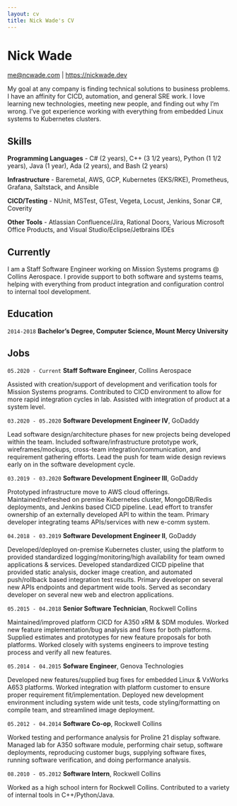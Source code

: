 ```yaml
---
layout: cv
title: Nick Wade's CV
---
```

# Nick Wade

<div id="webaddress">
<a href="me@ncwade.com">me@ncwade.com</a>
| <a href="https://nickwade.dev">https://nickwade.dev</a>
</div>

My goal at any company is finding technical solutions to business problems. I have an affinity for CICD, automation, and general SRE work. I love learning new technologies, meeting new people, and finding out why I’m wrong. I’ve got experience working with everything from embedded Linux systems to Kubernetes clusters.

## Skills
__Programming Languages__ -
C# (2 years), C++ (3 1/2 years), Python (1 1/2 years), Java (1 year), Ada (2 years), and Bash (2 years)

__Infrastructure__ -
Baremetal, AWS, GCP, Kubernetes (EKS/RKE), Prometheus, Grafana, Saltstack, and Ansible

__CICD/Testing__ -
NUnit, MSTest, GTest, Vegeta, Locust, Jenkins, Sonar C#, Coverity

__Other Tools__ -
Atlassian Confluence/Jira, Rational Doors, Various Microsoft Office Products, and Visual Studio/Eclipse/Jetbrains IDEs
## Currently

I am a Staff Software Engineer working on Mission Systems programs @ Collins Aerospace. I provide support to both software and systems teams, helping with everything from product integration and configuration control to internal tool development.


## Education

`2014-2018`
__Bachelor’s Degree, Computer Science, Mount Mercy University__


## Jobs

`05.2020 - Current`
__Staff Software Engineer__, Collins Aerospace

Assisted with creation/support of development and verification tools for Mission Systems programs. Contributed to CICD environment to allow for more rapid integration cycles in lab. Assisted with integration of product at a system level.

`03.2020 - 05.2020`
__Software Development Engineer IV__, GoDaddy

Lead software design/architecture phases for new projects being developed within the team. Included software/infrastructure prototype work, wireframes/mockups, cross-team integration/communication, and requirement gathering efforts. Lead the push for team wide design reviews early on in the software development cycle.

`03.2019 - 03.2020`
__Software Development Engineer III__, GoDaddy

Prototyped infrastructure move to AWS cloud offerings. Maintained/refreshed on premise Kubernetes cluster, MongoDB/Redis deployments, and Jenkins based CICD pipeline. Lead effort to transfer ownership of an externally developed API to within the team. Primary developer integrating teams APIs/services with new e-comm system.

`04.2018 - 03.2019`
__Software Development Engineer II__, GoDaddy

Developed/deployed on-premise Kubernetes cluster, using the platform to provided standardized logging/monitoring/high availability for team owned applications & services. Developed standardized CICD pipeline that provided static analysis, docker image creation, and automated push/rollback based integration test results. Primary developer on several new APIs endpoints and department wide tools. Served as secondary developer on several new web and electron applications.

`05.2015 - 04.2018`
__Senior Software Technician__, Rockwell Collins

Maintained/improved platform CICD for A350 xRM & SDM modules. Worked new feature implementation/bug analysis and fixes for both platforms. Supplied estimates and prototypes for new feature proposals for both platforms. Worked closely with systems engineers to improve testing process and verify all new features.

`05.2014 - 04.2015`
__Sofware Engineer__, Genova Technologies

Developed new features/supplied bug fixes for embedded Linux & VxWorks A653 platforms. Worked integration with platform customer to ensure proper requirement fit/implementation. Deployed new development environment including system wide unit tests, code styling/formatting on compile team, and streamlined image deployment.

`05.2012 - 04.2014`
__Software Co-op__, Rockwell Collins

Worked testing and performance analysis for Proline 21 display software. Managed lab for A350 software module, performing chair setup, software deployments, reproducing customer bugs, supplying software fixes, running software verification, and doing performance analysis.

`08.2010 - 05.2012`
__Software Intern__, Rockwell Collins

Worked as a high school intern for Rockwell Collins. Contributed to a variety of internal tools in C++/Python/Java.


<!-- ### Footer

Last updated: May 2013 -->
